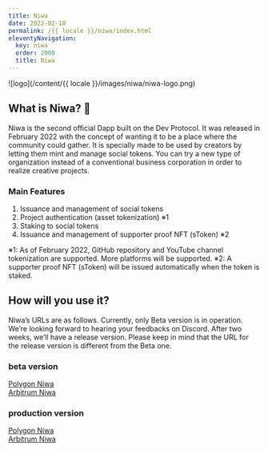 ```yaml
---
title: Niwa
date: 2022-02-10
permalink: /{{ locale }}/niwa/index.html
eleventyNavigation:
  key: niwa
  order: 2000
  title: Niwa
---
```


![logo](/content/{{ locale }}/images/niwa/niwa-logo.png)

## What is Niwa? 🌈

Niwa is the second official Dapp built on the Dev Protocol. It was released in February 2022 with the concept of wanting it to be a place where the community could gather. It is specially made to be used by creators by letting them mint and manage social tokens. You can try a new type of organization instead of a conventional business corporation in order to realize creative projects.

### Main Features

1. Issuance and management of social tokens
2. Project authentication (asset tokenization) ※1
3. Staking to social tokens
4. Issuance and management of supporter proof NFT (sToken) ※2

※1: As of February 2022, GitHub repository and YouTube channel tokenization are supported. More platforms will be supported. 
※2: A supporter proof NFT (sToken) will be issued automatically when the token is staked.

## How will you use it?

Niwa’s URLs are as follows. Currently, only Beta version is in operation. We’re looking forward to hearing your feedbacks on Discord. After two weeks, we’ll have a release version. Please keep in mind that the URL for the release version is different from the Beta one. 

### beta version

[Polygon Niwa](https://polygon.niwa-beta.devprotocol.xyz)<br>
[Arbitrum Niwa](https://arbitrum.niwa-beta.devprotocol.xyz)

### production version

[Polygon Niwa](https://polygon.niwa.xyz/)<br>
[Arbitrum Niwa](https://arbitrum.niwa.xyz/)

